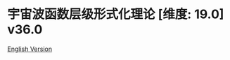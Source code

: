 # 宇宙波函数层级形式化理论 [维度: 19.0] v36.0

[English Version](formal_theory_universal_wave_function_hierarchy_en.md)
